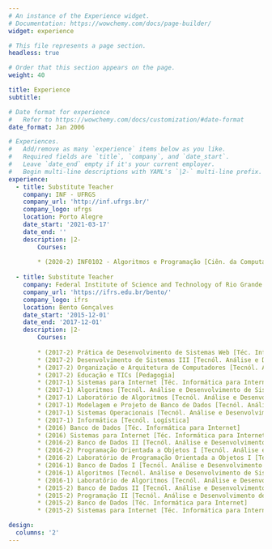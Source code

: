 ```yaml
---
# An instance of the Experience widget.
# Documentation: https://wowchemy.com/docs/page-builder/
widget: experience

# This file represents a page section.
headless: true

# Order that this section appears on the page.
weight: 40

title: Experience
subtitle:

# Date format for experience
#   Refer to https://wowchemy.com/docs/customization/#date-format
date_format: Jan 2006

# Experiences.
#   Add/remove as many `experience` items below as you like.
#   Required fields are `title`, `company`, and `date_start`.
#   Leave `date_end` empty if it's your current employer.
#   Begin multi-line descriptions with YAML's `|2-` multi-line prefix.
experience:
  - title: Substitute Teacher
    company: INF - UFRGS
    company_url: 'http://inf.ufrgs.br/'
    company_logo: ufrgs
    location: Porto Alegre
    date_start: '2021-03-17'
    date_end: ''
    description: |2-
        Courses:
        
        * (2020-2) INF0102 - Algoritmos e Programação [Ciên. da Computação - Eng. de Computação - Eng. Elétrica - Eng. Controle e Automação]
        
  - title: Substitute Teacher
    company: Federal Institute of Science and Technology of Rio Grande do Sul (IFRS)
    company_url: 'https://ifrs.edu.br/bento/'
    company_logo: ifrs
    location: Bento Gonçalves
    date_start: '2015-12-01'
    date_end: '2017-12-01'
    description: |2-
        Courses:
        
        * (2017-2) Prática de Desenvolvimento de Sistemas Web [Téc. Informática para Internet]
        * (2017-2) Desenvolvimento de Sistemas III [Tecnól. Análise e Desenvolvimento de Sistemas]
        * (2017-2) Organização e Arquitetura de Computadores [Tecnól. Análise e Desenvolvimento de Sistemas]
        * (2017-2) Educação e TICs [Pedagogia]
        * (2017-1) Sistemas para Internet [Téc. Informática para Internet]
        * (2017-1) Algoritmos [Tecnól. Análise e Desenvolvimento de Sistemas]
        * (2017-1) Laboratório de Algoritmos [Tecnól. Análise e Desenvolvimento de Sistemas]
        * (2017-1) Modelagem e Projeto de Banco de Dados [Tecnól. Análise e Desenvolvimento de Sistemas]
        * (2017-1) Sistemas Operacionais [Tecnól. Análise e Desenvolvimento de Sistemas]
        * (2017-1) Informática [Tecnól. Logística]
        * (2016) Banco de Dados [Téc. Informática para Internet]
        * (2016) Sistemas para Internet [Téc. Informática para Internet]
        * (2016-2) Banco de Dados II [Tecnól. Análise e Desenvolvimento de Sistemas]
        * (2016-2) Programação Orientada a Objetos I [Tecnól. Análise e Desenvolvimento de Sistemas]
        * (2016-2) Laboratório de Programação Orientada a Objetos I [Tecnól. Análise e Desenvolvimento de Sistemas]
        * (2016-1) Banco de Dados I [Tecnól. Análise e Desenvolvimento de Sistemas]
        * (2016-1) Algoritmos [Tecnól. Análise e Desenvolvimento de Sistemas]
        * (2016-1) Laboratõrio de Algoritmos [Tecnól. Análise e Desenvolvimento de Sistemas]
        * (2015-2) Banco de Dados II [Tecnól. Análise e Desenvolvimento de Sistemas]
        * (2015-2) Programação II [Tecnól. Análise e Desenvolvimento de Sistemas]
        * (2015-2) Banco de Dados [Téc. Informática para Internet]
        * (2015-2) Sistemas para Internet [Téc. Informática para Internet]

design:
  columns: '2'
---
```

